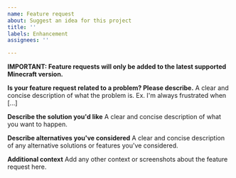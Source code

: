 ```yaml
---
name: Feature request
about: Suggest an idea for this project
title: ''
labels: Enhancement
assignees: ''

---
```


**IMPORTANT: Feature requests will only be added to the latest supported Minecraft version.**

**Is your feature request related to a problem? Please describe.**
A clear and concise description of what the problem is. Ex. I'm always frustrated when [...]

**Describe the solution you'd like**
A clear and concise description of what you want to happen.

**Describe alternatives you've considered**
A clear and concise description of any alternative solutions or features you've considered.

**Additional context**
Add any other context or screenshots about the feature request here.